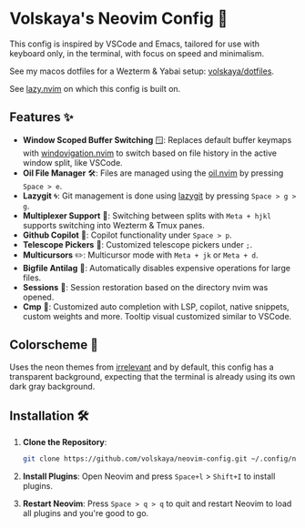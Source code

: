 # Volskaya's Neovim Config 🚀

This config is inspired by VSCode and Emacs, tailored for use with keyboard only, in the terminal, with focus on speed and minimalism.

See my macos dotfiles for a Wezterm & Yabai setup: [volskaya/dotfiles](https://github.com/volskaya/dotfiles).

See [lazy.nvim](http://lazy.folke.io) on which this config is built on.

## Features ✨

- **Window Scoped Buffer Switching** 🪟: Replaces default buffer keymaps with [windovigation.nvim](https://github.com/volskaya/windovigation.nvim) to switch based on file history in the active window split, like VSCode.
- **Oil File Manager** 🛠️: Files are managed using the [oil.nvim](https://github.com/stevearc/oil.nvim) by pressing `Space > e`.
- **Lazygit** 🌀: Git management is done using [lazygit](https://github.com/kdheepak/lazygit.nvim) by pressing `Space > g > g`.
- **Multiplexer Support** 🔀: Switching between splits with `Meta + hjkl` supports switching into Wezterm & Tmux panes.
- **Github Copilot** 🤖: Copilot functionality under `Space > p`.
- **Telescope Pickers** 🔭: Customized telescope pickers under `;`.
- **Multicursors** ✏️: Multicursor mode with `Meta + jk` or `Meta + d`.
- **Bigfile Antilag** 🚀: Automatically disables expensive operations for large files.
- **Sessions** 💾: Session restoration based on the directory nvim was opened.
- **Cmp** 🧩: Customized auto completion with LSP, copilot, native snippets, custom weights and more. Tooltip visual customized similar to VSCode.

## Colorscheme 🎨

Uses the neon themes from [irrelevant](https://github.com/volskaya/irrelevant) and by default, this config has a transparent background, expecting that the terminal is already using its own dark gray background.

## Installation 🛠️

1. **Clone the Repository**:

   ```sh
   git clone https://github.com/volskaya/neovim-config.git ~/.config/nvim
   ```

2. **Install Plugins**:
   Open Neovim and press `Space+l` > `Shift+I` to install plugins.

3. **Restart Neovim**:
   Press `Space > q > q` to quit and restart Neovim to load all plugins and you're good to go.
